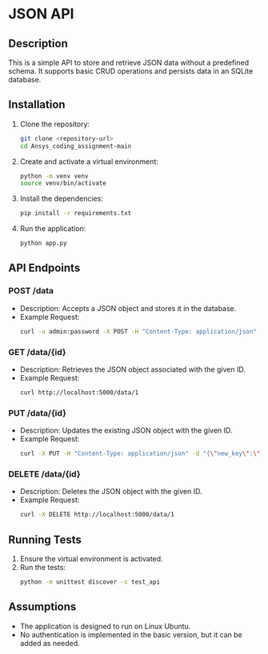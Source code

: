 # JSON API

## Description
This is a simple API to store and retrieve JSON data without a predefined schema. It supports basic CRUD operations and persists data in an SQLite database.

## Installation

1. Clone the repository:
    ```bash
    git clone <repository-url>
    cd Ansys_coding_assignment-main
    
    ```

2. Create and activate a virtual environment:
    ```bash
    python -m venv venv
    source venv/bin/activate
    ```

3. Install the dependencies:
    ```bash
    pip install -r requirements.txt
    ```

4. Run the application:
    ```bash
    python app.py
    ```

## API Endpoints

### POST /data
- Description: Accepts a JSON object and stores it in the database.
- Example Request:
    ```bash
   curl -u admin:password -X POST -H "Content-Type: application/json" -d "{\"key\":\"value\"}" http://127.0.0.1:5000/data

    ```

### GET /data/{id}
- Description: Retrieves the JSON object associated with the given ID.
- Example Request:
    ```bash
    curl http://localhost:5000/data/1
    ```

### PUT /data/{id}
- Description: Updates the existing JSON object with the given ID.
- Example Request:
    ```bash
    curl -X PUT -H "Content-Type: application/json" -d "{\"new_key\":\"new_value\"}" http://localhost:5000/data/1
    ```

### DELETE /data/{id}
- Description: Deletes the JSON object with the given ID.
- Example Request:
    ```bash
    curl -X DELETE http://localhost:5000/data/1
    ```

## Running Tests

1. Ensure the virtual environment is activated.
2. Run the tests:
    ```bash
    python -m unittest discover -s test_api
    ```

## Assumptions

- The application is designed to run on Linux Ubuntu.
- No authentication is implemented in the basic version, but it can be added as needed.
